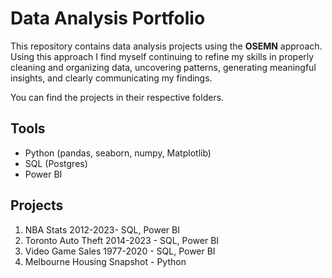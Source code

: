 # Data Analysis Portfolio
This repository contains data analysis projects using the **OSEMN** approach. Using this approach I find myself continuing to refine my skills in properly cleaning and organizing data, uncovering patterns, generating meaningful insights, and clearly communicating my findings. 

You can find the projects in their respective folders.

## Tools
- Python (pandas, seaborn, numpy, Matplotlib)
- SQL (Postgres)
- Power BI

## Projects
1. NBA Stats 2012-2023- SQL, Power BI
2. Toronto Auto Theft 2014-2023 - SQL, Power BI
3. Video Game Sales 1977-2020 - SQL, Power BI
4. Melbourne Housing Snapshot - Python

